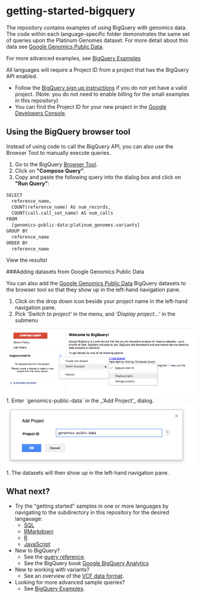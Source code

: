 getting-started-bigquery
========================

The repository contains examples of using BigQuery with
genomics data. The code within each language-specific folder demonstrates the
same set of queries upon the Platinum Genomes dataset.  For more detail about
this data see [Google Genomics Public Data](https://cloud.google.com/genomics/data/platinum-genomes).

For more advanced examples, see [BigQuery Examples](https://github.com/googlegenomics/bigquery-examples)

All languages will require a Project ID from a project that has the BigQuery API enabled.

* Follow the [BigQuery sign up instructions](https://developers.google.com/bigquery/sign-up)
  if you do not yet have a valid project.
  (Note: you do not need to enable billing for the small examples in this repository)
* You can find the Project ID for your new project in the
  [Google Developers Console](https://console.developers.google.com).


Using the BigQuery browser tool
-------------------------------

Instead of using code to call the BigQuery API, you can also use the Browser
Tool to manually execute queries.

1. Go to the BigQuery [Browser Tool](https://bigquery.cloud.google.com).
1. Click on **"Compose Query"**.
1. Copy and paste the following query into the dialog box and click on **"Run Query"**:
```
SELECT
  reference_name,
  COUNT(reference_name) AS num_records,
  COUNT(call.call_set_name) AS num_calls
FROM
  [genomics-public-data:platinum_genomes.variants]
GROUP BY
  reference_name
ORDER BY
  reference_name
```
View the results!

###Adding datasets from Google Genomics Public Data

You can also add the [Google Genomics Public Data](https://developers.google.com/genomics/public-data)
BigQuery datasets to the browser tool so that they show up in the left-hand navigation pane.

  1. Click on the drop down icon beside your project name in the left-hand navigation pane.
  1. Pick _‘Switch to project’_ in the menu, and _‘Display project...’_ in the submenu
  <img src="figure/display.png" title="Display project" alt="Display Project" style="display: block; margin: auto;" />
  1. Enter `genomics-public-data` in the _‘Add Project’_ dialog.
  <img src="figure/add.png" title="Add Project" alt="Add Project" style="display: block; margin: auto;" />
  1. The datasets will then show up in the left-hand navigation pane.

What next?
----------
  * Try the "getting started" samples in one or more languages by navigating to the subdirectory in this repository for the desired langauage:
    + [SQL](./sql)
    + [RMarkdown](./RMarkdown)
    + [R](./R)
    + [JavaScript](./javascript)
  * New to BigQuery?
    + See the [query reference](https://developers.google.com/bigquery/query-reference).
    + See the BigQuery book [Google BigQuery Analytics](http://www.wiley.com/WileyCDA/WileyTitle/productCd-1118824822.html)
  * New to working with variants?
    + See an overview of the [VCF data format](http://vcftools.sourceforge.net/VCF-poster.pdf).
  * Looking for more advanced sample queries?
    + See [BigQuery Examples](https://github.com/googlegenomics/bigquery-examples).
